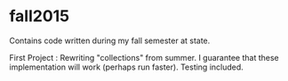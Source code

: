 # fall2015
Contains code written during my fall semester at state.

First Project : Rewriting "collections" from summer. I guarantee that these implementation will work (perhaps run faster). Testing included.
